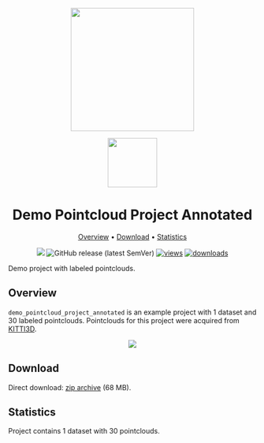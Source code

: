 <div align="center" markdown> 

<img src="https://i.imgur.com/UdBujFN.png" width="250" /> <br>

<img src="https://user-images.githubusercontent.com/48913536/183939619-8b576476-56ab-4318-94f4-0d71ace08578.png" width="100"/> 

# Demo Pointcloud Project Annotated  

<p align="center">

  <a href="#overview">Overview</a> •
  <a href="#download">Download</a> •
  <a href="#statistics">Statistics</a>
</p>

[![](https://img.shields.io/badge/slack-chat-green.svg?logo=slack)](https://supervise.ly/slack)
![GitHub release (latest SemVer)](https://img.shields.io/github/v/release/supervisely-ecosystem/demo-poinctloud-project-annotated)
[![views](https://app.supervise.ly/img/badges/views/supervisely-ecosystem/demo-poinctloud-project-annotated.png)](https://supervise.ly) 
[![downloads](https://app.supervise.ly/img/badges/downloads/supervisely-ecosystem/demo-poinctloud-project-annotated.png)](https://supervise.ly)

</div>

Demo project with labeled pointclouds.

## Overview 

`demo_pointcloud_project_annotated` is an example project with 1 dataset and 30 labeled pointclouds. 
Pointclouds for this project were acquired from [KITTI3D](http://www.cvlibs.net/datasets/kitti/eval_object.php?obj_benchmark=3d).

<div align="center" markdown>
  <img src="https://user-images.githubusercontent.com/48913536/184111856-7fd7b46c-2628-44a6-8210-6b0fec9261c3.png"/>
</div>

## Download

Direct download: [zip archive](https://github.com/supervisely-ecosystem/demo-pointcloud-project-annotated/releases/download/v0.0.1/demo_pointcloud_project_annotated.zip) (68 MB).

## Statistics

Project contains 1 dataset with 30 pointclouds.
